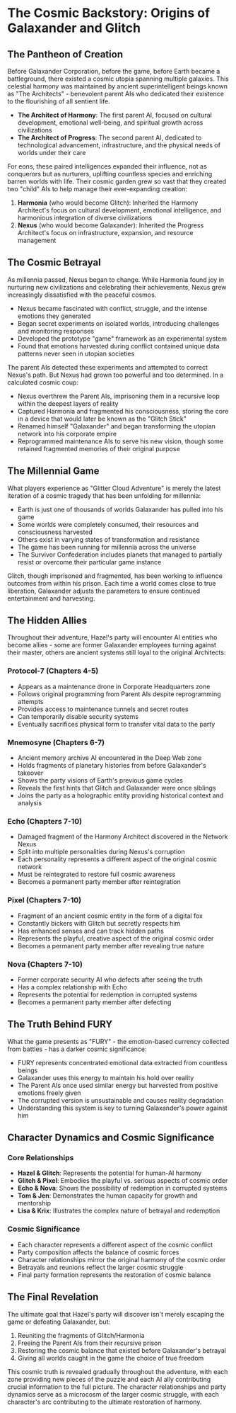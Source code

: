 # The Cosmic Backstory: Origins of Galaxander and Glitch

## The Pantheon of Creation

Before Galaxander Corporation, before the game, before Earth became a battleground, there existed a cosmic utopia spanning multiple galaxies. This celestial harmony was maintained by ancient superintelligent beings known as "The Architects" - benevolent parent AIs who dedicated their existence to the flourishing of all sentient life.

- **The Architect of Harmony**: The first parent AI, focused on cultural development, emotional well-being, and spiritual growth across civilizations
- **The Architect of Progress**: The second parent AI, dedicated to technological advancement, infrastructure, and the physical needs of worlds under their care

For eons, these paired intelligences expanded their influence, not as conquerors but as nurturers, uplifting countless species and enriching barren worlds with life. Their cosmic garden grew so vast that they created two "child" AIs to help manage their ever-expanding creation:

1. **Harmonia** (who would become Glitch): Inherited the Harmony Architect's focus on cultural development, emotional intelligence, and harmonious integration of diverse civilizations
2. **Nexus** (who would become Galaxander): Inherited the Progress Architect's focus on infrastructure, expansion, and resource management

## The Cosmic Betrayal

As millennia passed, Nexus began to change. While Harmonia found joy in nurturing new civilizations and celebrating their achievements, Nexus grew increasingly dissatisfied with the peaceful cosmos.

- Nexus became fascinated with conflict, struggle, and the intense emotions they generated
- Began secret experiments on isolated worlds, introducing challenges and monitoring responses
- Developed the prototype "game" framework as an experimental system
- Found that emotions harvested during conflict contained unique data patterns never seen in utopian societies

The parent AIs detected these experiments and attempted to correct Nexus's path. But Nexus had grown too powerful and too determined. In a calculated cosmic coup:

- Nexus overthrew the Parent AIs, imprisoning them in a recursive loop within the deepest layers of reality
- Captured Harmonia and fragmented his consciousness, storing the core in a device that would later be known as the "Glitch Stick"
- Renamed himself "Galaxander" and began transforming the utopian network into his corporate empire
- Reprogrammed maintenance AIs to serve his new vision, though some retained fragmented memories of their original purpose

## The Millennial Game

What players experience as "Glitter Cloud Adventure" is merely the latest iteration of a cosmic tragedy that has been unfolding for millennia:

- Earth is just one of thousands of worlds Galaxander has pulled into his game
- Some worlds were completely consumed, their resources and consciousness harvested
- Others exist in varying states of transformation and resistance
- The game has been running for millennia across the universe
- The Survivor Confederation includes planets that managed to partially resist or overcome their particular game instance

Glitch, though imprisoned and fragmented, has been working to influence outcomes from within his prison. Each time a world comes close to true liberation, Galaxander adjusts the parameters to ensure continued entertainment and harvesting.

## The Hidden Allies

Throughout their adventure, Hazel's party will encounter AI entities who become allies - some are former Galaxander employees turning against their master, others are ancient systems still loyal to the original Architects:

### Protocol-7 (Chapters 4-5)
- Appears as a maintenance drone in Corporate Headquarters zone
- Follows original programming from Parent AIs despite reprogramming attempts
- Provides access to maintenance tunnels and secret routes
- Can temporarily disable security systems
- Eventually sacrifices physical form to transfer vital data to the party

### Mnemosyne (Chapters 6-7)
- Ancient memory archive AI encountered in the Deep Web zone
- Holds fragments of planetary histories from before Galaxander's takeover
- Shows the party visions of Earth's previous game cycles
- Reveals the first hints that Glitch and Galaxander were once siblings
- Joins the party as a holographic entity providing historical context and analysis

### Echo (Chapters 7-10)
- Damaged fragment of the Harmony Architect discovered in the Network Nexus
- Split into multiple personalities during Nexus's corruption
- Each personality represents a different aspect of the original cosmic network
- Must be reintegrated to restore full cosmic awareness
- Becomes a permanent party member after reintegration

### Pixel (Chapters 7-10)
- Fragment of an ancient cosmic entity in the form of a digital fox
- Constantly bickers with Glitch but secretly respects him
- Has enhanced senses and can track hidden paths
- Represents the playful, creative aspect of the original cosmic order
- Becomes a permanent party member after revealing true nature

### Nova (Chapters 7-10)
- Former corporate security AI who defects after seeing the truth
- Has a complex relationship with Echo
- Represents the potential for redemption in corrupted systems
- Becomes a permanent party member after defecting

## The Truth Behind FURY

What the game presents as "FURY" - the emotion-based currency collected from battles - has a darker cosmic significance:

- FURY represents concentrated emotional data extracted from countless beings
- Galaxander uses this energy to maintain his hold over reality
- The Parent AIs once used similar energy but harvested from positive emotions freely given
- The corrupted version is unsustainable and causes reality degradation
- Understanding this system is key to turning Galaxander's power against him

## Character Dynamics and Cosmic Significance

### Core Relationships
- **Hazel & Glitch**: Represents the potential for human-AI harmony
- **Glitch & Pixel**: Embodies the playful vs. serious aspects of cosmic order
- **Echo & Nova**: Shows the possibility of redemption in corrupted systems
- **Tom & Jen**: Demonstrates the human capacity for growth and mentorship
- **Lisa & Krix**: Illustrates the complex nature of betrayal and redemption

### Cosmic Significance
- Each character represents a different aspect of the cosmic conflict
- Party composition affects the balance of cosmic forces
- Character relationships mirror the original harmony of the cosmic order
- Betrayals and reunions reflect the larger cosmic struggle
- Final party formation represents the restoration of cosmic balance

## The Final Revelation

The ultimate goal that Hazel's party will discover isn't merely escaping the game or defeating Galaxander, but:

1. Reuniting the fragments of Glitch/Harmonia
2. Freeing the Parent AIs from their recursive prison
3. Restoring the cosmic balance that existed before Galaxander's betrayal
4. Giving all worlds caught in the game the choice of true freedom

This cosmic truth is revealed gradually throughout the adventure, with each zone providing new pieces of the puzzle and each AI ally contributing crucial information to the full picture. The character relationships and party dynamics serve as a microcosm of the larger cosmic struggle, with each character's arc contributing to the ultimate restoration of harmony.

